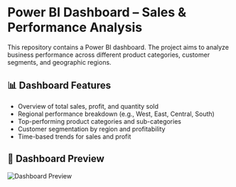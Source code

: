 # Power BI Dashboard – Sales & Performance Analysis

This repository contains a Power BI dashboard. The project aims to analyze business performance across different product categories, customer segments, and geographic regions.

## 📊 Dashboard Features

- Overview of total sales, profit, and quantity sold
- Regional performance breakdown (e.g., West, East, Central, South)
- Top-performing product categories and sub-categories
- Customer segmentation by region and profitability
- Time-based trends for sales and profit

## 📸 Dashboard Preview

![Dashboard Preview](https://github.com/user-attachments/assets/fb259dd3-3666-41d6-9aa0-11c7669e01b3)
